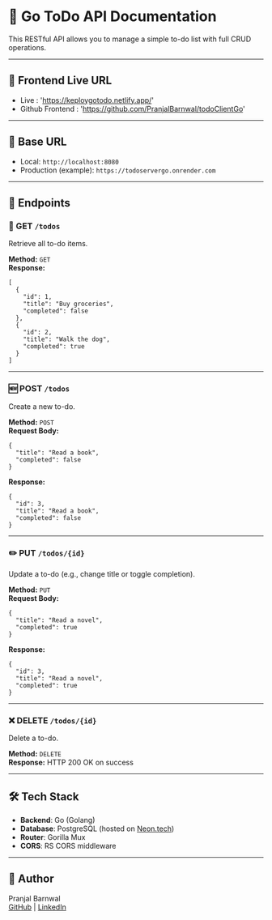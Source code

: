 # 📘 Go ToDo API Documentation

This RESTful API allows you to manage a simple to-do list with full CRUD operations.

---

## 🔗 Frontend Live URL 
- Live : 'https://keploygotodo.netlify.app/'
- Github Frontend : 'https://github.com/PranjalBarnwal/todoClientGo'
---

## 🔗 Base URL

- Local: `http://localhost:8080`
- Production (example): `https://todoservergo.onrender.com`

---

## 📄 Endpoints

### 📍 GET `/todos`
Retrieve all to-do items.

**Method:** `GET`  
**Response:**

```
[
  {
    "id": 1,
    "title": "Buy groceries",
    "completed": false
  },
  {
    "id": 2,
    "title": "Walk the dog",
    "completed": true
  }
]
```

---

### 🆕 POST `/todos`
Create a new to-do.

**Method:** `POST`  
**Request Body:**

```
{
  "title": "Read a book",
  "completed": false
}
```

**Response:**

```
{
  "id": 3,
  "title": "Read a book",
  "completed": false
}
```

---

### ✏️ PUT `/todos/{id}`
Update a to-do (e.g., change title or toggle completion).

**Method:** `PUT`  
**Request Body:**

```
{
  "title": "Read a novel",
  "completed": true
}
```

**Response:**

```
{
  "id": 3,
  "title": "Read a novel",
  "completed": true
}
```

---

### ❌ DELETE `/todos/{id}`
Delete a to-do.

**Method:** `DELETE`  
**Response:** HTTP 200 OK on success

---

## 🛠️ Tech Stack

- **Backend**: Go (Golang)
- **Database**: PostgreSQL (hosted on [Neon.tech](https://neon.tech))
- **Router**: Gorilla Mux
- **CORS**: RS CORS middleware

---

## 👤 Author

Pranjal Barnwal  
[GitHub](https://github.com/pranjalbarnwal) | [LinkedIn](https://linkedin.com/in/pranjalbarnwal)